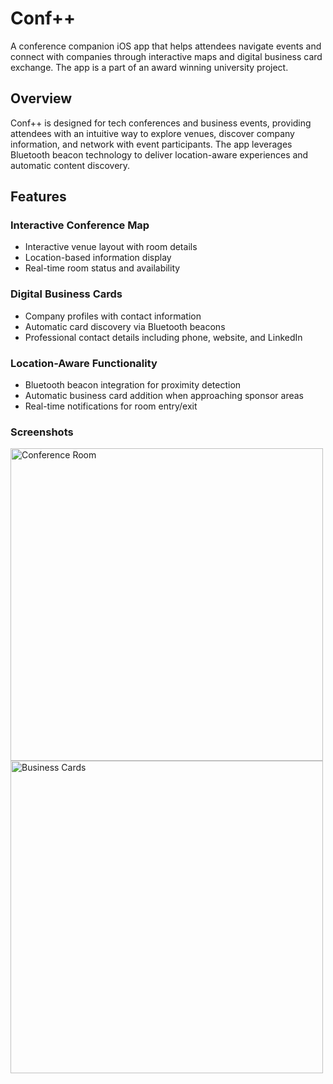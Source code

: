 # Conf++

A conference companion iOS app that helps attendees navigate events and connect with companies through interactive maps and digital business card exchange. The app is a part of an award winning university project.

## Overview

Conf++ is designed for tech conferences and business events, providing attendees with an intuitive way to explore venues, discover company information, and network with event participants. The app leverages Bluetooth beacon technology to deliver location-aware experiences and automatic content discovery.

## Features

### Interactive Conference Map
- Interactive venue layout with room details
- Location-based information display
- Real-time room status and availability

### Digital Business Cards
- Company profiles with contact information
- Automatic card discovery via Bluetooth beacons
- Professional contact details including phone, website, and LinkedIn

### Location-Aware Functionality
- Bluetooth beacon integration for proximity detection
- Automatic business card addition when approaching sponsor areas
- Real-time notifications for room entry/exit

### Screenshots
<img height="500" alt="Conference Room" src="https://github.com/user-attachments/assets/9ce35502-b233-4d6a-80af-ab1941c10a6c" />
<img height="500" alt="Business Cards" src="https://github.com/user-attachments/assets/eba59291-ec66-4b8f-848f-daf8c17fa8f8" />
